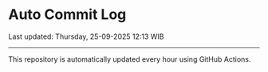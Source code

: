 # Auto Commit Log

Last updated: Thursday, 25-09-2025 12:13 WIB

---

This repository is automatically updated every hour using GitHub Actions.
